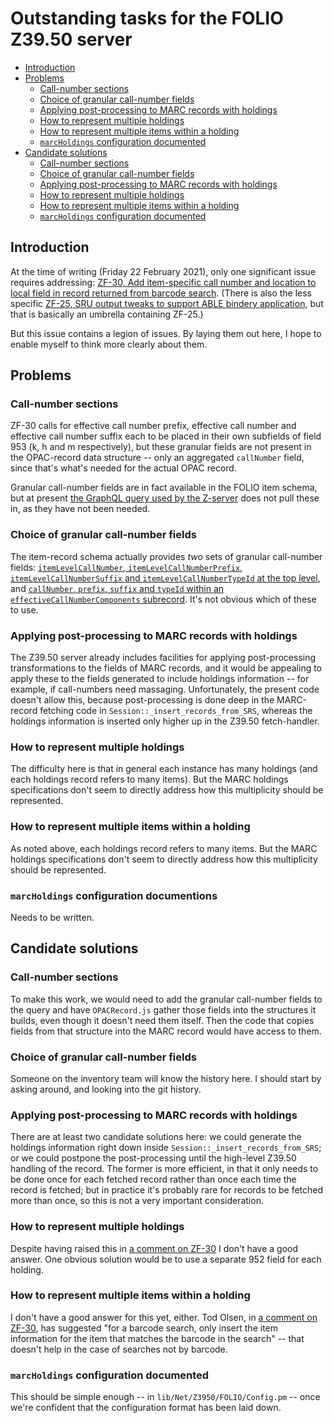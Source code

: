 # Outstanding tasks for the FOLIO Z39.50 server


<!-- md2toc -l 2 TODO.md -->
* [Introduction](#introduction)
* [Problems](#problems)
    * [Call-number sections](#call-number-sections)
    * [Choice of granular call-number fields](#choice-of-granular-call-number-fields)
    * [Applying post-processing to MARC records with holdings](#applying-post-processing-to-marc-records-with-holdings)
    * [How to represent multiple holdings](#how-to-represent-multiple-holdings)
    * [How to represent multiple items within a holding](#how-to-represent-multiple-items-within-a-holding)
    * [`marcHoldings` configuration documented](#marcholdings-configuration-documented)
* [Candidate solutions](#candidate-solutions)
    * [Call-number sections](#call-number-sections)
    * [Choice of granular call-number fields](#choice-of-granular-call-number-fields)
    * [Applying post-processing to MARC records with holdings](#applying-post-processing-to-marc-records-with-holdings)
    * [How to represent multiple holdings](#how-to-represent-multiple-holdings)
    * [How to represent multiple items within a holding](#how-to-represent-multiple-items-within-a-holding)
    * [`marcHoldings` configuration documented](#marcholdings-configuration-documented)


## Introduction

At the time of writing (Friday 22 February 2021), only one significant issue requires addressing: [ZF-30, Add item-specific call number and location to local field in record returned from barcode search](https://issues.folio.org/browse/ZF-30). (There is also the less specific [ZF-25, SRU output tweaks to support ABLE bindery application](https://issues.folio.org/browse/ZF-25), but that is basically an umbrella containing ZF-25.)

But this issue contains a legion of issues. By laying them out here, I hope to enable myself to think more clearly about them.

## Problems

### Call-number sections

ZF-30 calls for effective call number prefix, effective call number and effective call number suffix each to be placed in their own subfields of field 953 (k, h and m respectively), but these granular fields are not present in the OPAC-record data structure -- only an aggregated `callNumber` field, since that's what's needed for the actual OPAC record.

Granular call-number fields are in fact available in the FOLIO item schema, but at present [the GraphQL query used by the Z-server](../etc/instances.graphql-query) does not pull these in, as they have not been needed.

### Choice of granular call-number fields

The item-record schema actually provides _two_ sets of granular call-number fields: [`itemLevelCallNumber`, `itemLevelCallNumberPrefix`, `itemLevelCallNumberSuffix` and `itemLevelCallNumberTypeId` at the top level](https://github.com/folio-org/mod-inventory-storage/blob/4e164c9c524b1fd002f1aebe50cf44dc8eb873fa/ramls/item.json#L42-L57), and [`callNumber`, `prefix`, `suffix` and `typeId` within an `effectiveCallNumberComponents` subrecord](https://github.com/folio-org/mod-inventory-storage/blob/4e164c9c524b1fd002f1aebe50cf44dc8eb873fa/ramls/item.json#L58-L85). It's not obvious which of these to use.

### Applying post-processing to MARC records with holdings

The Z39.50 server already includes facilities for applying post-processing transformations to the fields of MARC records, and it would be appealing to apply these to the fields generated to include holdings information -- for example, if call-numbers need massaging. Unfortunately, the present code doesn't allow this, because post-processing is done deep in the MARC-record fetching code in `Session::_insert_records_from_SRS`, whereas the holdings information is inserted only higher up in the Z39.50 fetch-handler.

### How to represent multiple holdings

The difficulty here is that in general each instance has many holdings (and each holdings record refers to many items). But the MARC holdings specifications don't seem to directly address how this multiplicity should be represented.

### How to represent multiple items within a holding

As noted above, each holdings record refers to many items. But the MARC holdings specifications don't seem to directly address how this multiplicity should be represented.

### `marcHoldings` configuration documentions

Needs to be written.


## Candidate solutions

### Call-number sections

To make this work, we would need to add the granular call-number fields to the query and have `OPACRecord.js` gather those fields into the structures it builds, even though it doesn't need them itself. Then the code that copies fields from that structure into the MARC record would have access to them.

### Choice of granular call-number fields

Someone on the inventory team will know the history here. I should start by asking around, and looking into the git history.

### Applying post-processing to MARC records with holdings

There are at least two candidate solutions here: we could generate the holdings information right down inside `Session::_insert_records_from_SRS`; or we could postpone the post-processing until the high-level Z39.50 handling of the record. The former is more efficient, in that it only needs to be done once for each fetched record rather than once each time the record is fetched; but in practice it's probably rare for records to be fetched more than once, so this is not a very important consideration.

### How to represent multiple holdings

Despite having raised this in [a comment on ZF-30](https://issues.folio.org/browse/ZF-30?focusedCommentId=97524&page=com.atlassian.jira.plugin.system.issuetabpanels:comment-tabpanel#comment-97524) I don't have a good answer. One obvious solution would be to use a separate 952 field for each holding.

### How to represent multiple items within a holding

I don't have a good answer for this yet, either. Tod Olsen, in [a comment on ZF-30](https://issues.folio.org/browse/ZF-30?focusedCommentId=97640&page=com.atlassian.jira.plugin.system.issuetabpanels:comment-tabpanel#comment-97640), has suggested "for a barcode search, only insert the item information for the item that matches the barcode in the search" -- that doesn't help in the case of searches not by barcode.

### `marcHoldings` configuration documented

This should be simple enough -- in `lib/Net/Z3950/FOLIO/Config.pm` -- once we're confident that the configuration format has been laid down.


